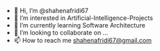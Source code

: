 - 👋 Hi, I’m @shahenafridi67
- 👀 I’m interested in Artificial-Intelligence-Projects
- 🌱 I’m currently learning Software Architecture
- 💞️ I’m looking to collaborate on ...
- 📫 How to reach me shahenafridi67@gmail.com

<!---
shahenafridi67/shahenafridi67 is a ✨ special ✨ repository because its `README.md` (this file) appears on your GitHub profile.
You can click the Preview link to take a look at your changes.
--->
